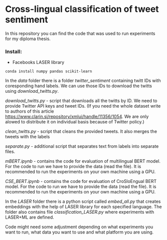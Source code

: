 # Cross-lingual classification of tweet sentiment

In this repository you can find the code that was used to run experiments for my diploma thesis.

### Install:
- Facebooks LASER library

```
conda install numpy pandas scikit-learn
```

In the *data* folder there is a folder *twitter_sentiment* containing twitt IDs with coresponding hand labels. We can use those IDs to download the twitts using *download_twitts.py*.

*download_twitts.py* - script that downloads all the twitts by ID. We need to provide Twitter API keys and tweet IDs.
(If you need the whole dataset write to authors of this article https://www.clarin.si/repository/xmlui/handle/11356/1054.
We are only alowed to distribute it on individual basis because of Twitter policy.)

*clean_twitts.py* - script that cleans the provided tweets. It also merges the tweets with the labels

*separate.py* - additional script that separates text from labels into separate files.

*mBERT.ipynb* - contains the code for evaluation of multilingual BERT model. For the code to run we have to provide the data (read the file). It is recommended to run the experiments on your own machine using a GPU.

*CSE_BERT.ipynb* - contains the code for evaluation of CroSloEngual BERT model. For the code to run we have to provide the data (read the file). It is recommended to run the experiments on your own machine using a GPU.


In the *LASER* folder there is a python script called *embed_all.py* that creates embeddings with the help of LASER library for each specified language.
The folder also contains file *classification_LASER.py* where experiments with LASER+ML are defined.


Code might need some adjustment depending on what experiments you want to run, what data you want to use and what platform you are using.
